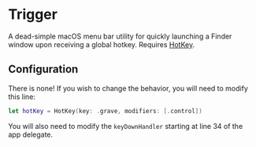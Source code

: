 #  Trigger

A dead-simple macOS menu bar utility for quickly launching a Finder window upon receiving a global hotkey. Requires [HotKey](https://github.com/soffes/HotKey).

## Configuration

There is none! If you wish to change the behavior, you will need to modify this line:

```swift
let hotKey = HotKey(key: .grave, modifiers: [.control])
```

You will also need to modify the `keyDownHandler` starting at line 34 of the app delegate.
